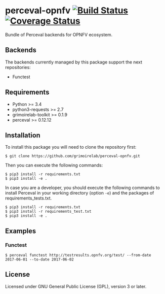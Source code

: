 # perceval-opnfv [![Build Status](https://github.com/vchrombie/grimoirelab-perceval-opnfv/workflows/build/badge.svg)](https://github.com/chaoss/grimoirelab-perceval-opnfv/actions?query=workflow:build+branch:master+event:push) [![Coverage Status](https://img.shields.io/coveralls/chaoss/grimoirelab-perceval-opnfv.svg)](https://coveralls.io/r/chaoss/grimoirelab-perceval-opnfv?branch=master)

Bundle of Perceval backends for OPNFV ecosystem.

## Backends

The backends currently managed by this package support the next repositories:

* Functest

## Requirements

* Python >= 3.4
* python3-requests >= 2.7
* grimoirelab-toolkit >= 0.1.9
* perceval >= 0.12.12

## Installation

To install this package you will need to clone the repository first:

```
$ git clone https://github.com/grimoirelab/perceval-opnfv.git
```

Then you can execute the following commands:
```
$ pip3 install -r requirements.txt
$ pip3 install -e .
```

In case you are a developer, you should execute the following commands to install Perceval in your working directory (option `-e`) and the packages of requirements_tests.txt.
```
$ pip3 install -r requirements.txt
$ pip3 install -r requirements_test.txt
$ pip3 install -e .
```

## Examples

### Functest

```
$ perceval functest http://testresults.opnfv.org/test/ --from-date 2017-06-01 --to-date 2017-06-02
```

## License

Licensed under GNU General Public License (GPL), version 3 or later.
